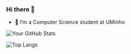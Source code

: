 ### Hi there 👋

- 🔭 I’m a Computer Science student at UMinho

![Your GitHub Stats](https://github-readme-stats.vercel.app/api?username=GabrielVAntunes&show_icons=true&theme=radical&bg_color=00000000&hide_border=true)

![Top Langs](https://github-readme-stats.vercel.app/api/top-langs/?username=GabrielVAntunes&layout=donut&theme=radical&bg_color=00000000&hide_border=true)







